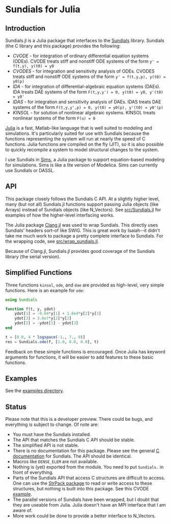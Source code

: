 

Sundials for Julia
==================

Introduction
------------

Sundials.jl is a Julia package that interfaces to the
[Sundials](https://computation.llnl.gov/casc/sundials/main.html)
library. Sundials (the C library and this package) provides the
following:

* *CVODE*  - for integration of ordinary differential equation systems (ODEs).
          CVODE treats stiff and nonstiff ODE systems of the form
          `y' = f(t,y), y(t0) = y0`
* *CVODES* - for integration and sensitivity analysis of ODEs.
          CVODES treats stiff and nonstiff ODE systems of the form
          `y' = f(t,y,p), y(t0) = y0(p)`
* *IDA*    - for integration of differential-algebraic equation systems (DAEs).
          IDA treats DAE systems of the form
          `F(t,y,y') = 0, y(t0) = y0, y'(t0) = y0'`
* *IDAS*   - for integration and sensitivity analysis of DAEs.
          IDAS treats DAE systems of the form
          `F(t,y,y',p) = 0, y(t0) = y0(p), y'(t0) = y0'(p)`
* *KINSOL* - for solution of nonlinear algebraic systems.
          KINSOL treats nonlinear systems of the form
          `F(u) = 0`

[Julia](http://julialang.org) is a fast, Matlab-like language that is
well suited to modeling and simulations. It's particularly suited for
use with Sundials because the functions representing the system will
run at nearly the speed of C functions. Julia functions are compiled
on the fly (JIT), so it is also possible to quickly recompile a system
to model structural changes to the system.

I use Sundials in [Sims](https://github.com/tshort/Sims.jl), a Julia
package to support equation-based modeling for simulations. Sims is
like a lite version of Modelica. Sims can currently use Sundials or
DASSL.

API
---

This package closely follows the Sundials C API. At a slightly higher
level, many (but not all) Sundials.jl functions support passing Julia
objects (like Arrays) instead of Sundials objects (like N_Vectors).
See
[src/Sundials.jl](https://github.com/tshort/Sundials.jl/blob/master/src/Sundials.jl)
for examples of how the higher-level interfacing works.

The Julia package [Clang.jl](https://github.com/ihnorton/Clang.jl) was
used to wrap Sundials. This directly uses Sundials' headers sort-of
like SWIG. This is great work by Isaiah--it didn't take me much work
to package a pretty complete interface to Sundials. For the wrapping
code, see
[src/wrap_sundials.jl](https://github.com/tshort/Sundials.jl/blob/master/src/wrap_sundials.jl).

Because of Clang.jl, Sundials.jl provides good coverage of the Sundials
library (the serial version). 

Simplified Functions
--------------------

Three functions `kinsol`, `ode`, and `dae` are provided as high-level,
very simple functions. Here is an example for `ode`:

```julia
using Sundials

function f(t, y, ydot)
    ydot[1] = -0.04*y[1] + 1.0e4*y[2]*y[3]
    ydot[3] = 3.0e7*y[2]*y[2]
    ydot[2] = -ydot[1] - ydot[3]
end

t = [0.0, 4 * logspace(-1., 7., 9)]
res = Sundials.ode(f, [1.0, 0.0, 0.0], t)
```

Feedback on these simple functions is encouraged. Once Julia has
keyword arguments for functions, it will be easier to add features to
these basic functions.

Examples
--------

See the [examples directory](https://github.com/tshort/Sundials.jl/blob/master/examples).


Status
------

Please note that this is a developer preview. There could be bugs, and
everything is subject to change. Of note are:

* You must have the Sundials installed.
* The API that matches the Sundials C API should be stable.
* The simplified API is not stable.
* There is no documentation for this package. Please see the general
  [C documentation](https://computation.llnl.gov/casc/sundials/documentation/documentation.html)
  for Sundials. The API should be identical.
* Macros like `DENSE_ELEM` are not available.
* Nothing is (yet) exported from the module. You need to put `Sundials.`
  in front of everything.
* Parts of the Sundials API that access C structures are difficult to
  access. One can use the
  [StrPack package](https://github.com/pao/StrPack.jl) to read or
  write access to these structures, but nothing is built into this
  package. See this CVODE
  [example](https://github.com/tshort/Sundials.jl/blob/master/examples/cvode_Roberts_dns.jl#L26).
* The parallel versions of Sundials have been wrapped, but I doubt
  that they are useable from Julia. Julia doesn't have an MPI
  interface that I am aware of.  
* More work could be done to provide a better interface to N_Vectors.
